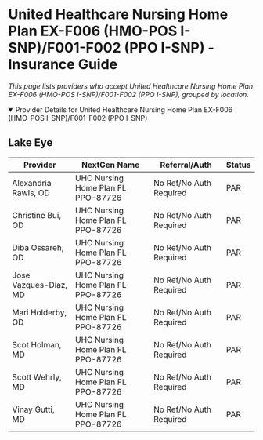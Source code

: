 # United Healthcare Nursing Home Plan EX-F006 (HMO-POS I-SNP)/F001-F002 (PPO I-SNP) - Insurance Guide

*This page lists providers who accept United Healthcare Nursing Home Plan EX-F006 (HMO-POS I-SNP)/F001-F002 (PPO I-SNP), grouped by location.*

<details open><summary>Provider Details for United Healthcare Nursing Home Plan EX-F006 (HMO-POS I-SNP)/F001-F002 (PPO I-SNP)</summary>

## Lake Eye 

| Provider | NextGen Name | Referral/Auth | Status |
|----------|-------------|--------------|--------|
| Alexandria Rawls, OD | UHC Nursing Home Plan FL PPO-87726 | No Ref/No Auth Required | PAR |
| Christine Bui, OD | UHC Nursing Home Plan FL PPO-87726 | No Ref/No Auth Required | PAR |
| Diba Ossareh, OD | UHC Nursing Home Plan FL PPO-87726 | No Ref/No Auth Required | PAR |
| Jose Vazques-Diaz, MD | UHC Nursing Home Plan FL PPO-87726 | No Ref/No Auth Required | PAR |
| Mari Holderby, OD | UHC Nursing Home Plan FL PPO-87726 | No Ref/No Auth Required | PAR |
| Scot Holman, MD | UHC Nursing Home Plan FL PPO-87726 | No Ref/No Auth Required | PAR |
| Scott Wehrly, MD | UHC Nursing Home Plan FL PPO-87726 | No Ref/No Auth Required | PAR |
| Vinay Gutti, MD | UHC Nursing Home Plan FL PPO-87726 | No Ref/No Auth Required | PAR |

</details>

